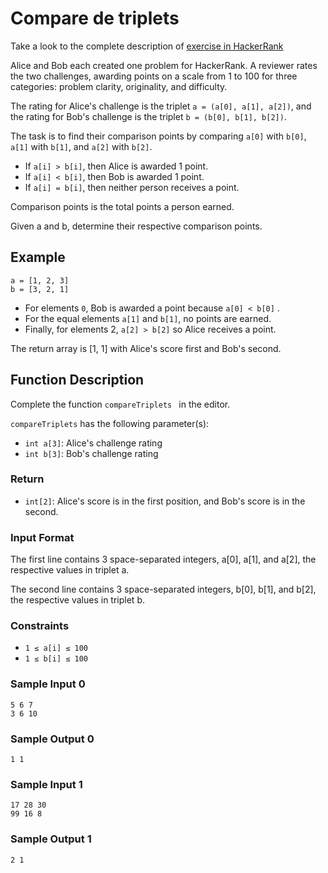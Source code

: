 # Compare de triplets

Take a look to the complete description of [exercise in HackerRank](https://www.hackerrank.com/challenges/compare-the-triplets)

Alice and Bob each created one problem for HackerRank. A reviewer rates the two challenges, awarding points on a scale from 1 to 100 for three categories: problem clarity, originality, and difficulty.

The rating for Alice's challenge is the triplet `a = (a[0], a[1], a[2])`, and the rating for Bob's challenge is the triplet `b = (b[0], b[1], b[2])`.

The task is to find their comparison points by comparing `a[0]` with `b[0]`, `a[1]` with `b[1]`, and `a[2]` with `b[2]`.

- If `a[i] > b[i]`, then Alice is awarded 1 point.
- If `a[i] < b[i]`, then Bob is awarded 1 point.
- If `a[i] = b[i]`, then neither person receives a point.

Comparison points is the total points a person earned.

Given a and b, determine their respective comparison points.

## Example

```
a = [1, 2, 3]
b = [3, 2, 1]
```

- For elements `0`, Bob is awarded a point because `a[0] < b[0]` .
- For the equal elements `a[1]` and `b[1]`, no points are earned.
- Finally, for elements 2, `a[2] > b[2]` so Alice receives a point.

The return array is [1, 1] with Alice's score first and Bob's second.

## Function Description

Complete the function `compareTriplets ` in the editor.

`compareTriplets` has the following parameter(s):

- `int a[3]`: Alice's challenge rating
- `int b[3]`: Bob's challenge rating

### Return

- `int[2]`: Alice's score is in the first position, and Bob's score is in the second.

### Input Format

The first line contains 3 space-separated integers, a[0], a[1], and a[2], the respective values in triplet a.

The second line contains 3 space-separated integers, b[0], b[1], and b[2], the respective values in triplet b.

### Constraints

- `1 ≤ a[i] ≤ 100`
- `1 ≤ b[i] ≤ 100`

### Sample Input 0

```
5 6 7
3 6 10
```

### Sample Output 0

```
1 1
```

### Sample Input 1

```
17 28 30
99 16 8
```

### Sample Output 1

```
2 1
```
